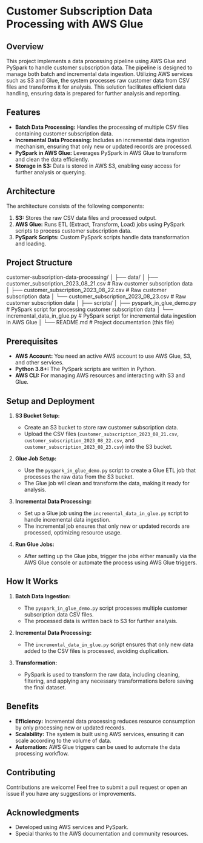 # Customer Subscription Data Processing with AWS Glue

## Overview

This project implements a data processing pipeline using AWS Glue and PySpark to handle customer subscription data. The pipeline is designed to manage both batch and incremental data ingestion. Utilizing AWS services such as S3 and Glue, the system processes raw customer data from CSV files and transforms it for analysis. This solution facilitates efficient data handling, ensuring data is prepared for further analysis and reporting.

## Features

- **Batch Data Processing:** Handles the processing of multiple CSV files containing customer subscription data.
- **Incremental Data Processing:** Includes an incremental data ingestion mechanism, ensuring that only new or updated records are processed.
- **PySpark in AWS Glue:** Leverages PySpark in AWS Glue to transform and clean the data efficiently.
- **Storage in S3:** Data is stored in AWS S3, enabling easy access for further analysis or querying.

## Architecture

The architecture consists of the following components:

1. **S3:** Stores the raw CSV data files and processed output.
2. **AWS Glue:** Runs ETL (Extract, Transform, Load) jobs using PySpark scripts to process customer subscription data.
3. **PySpark Scripts:** Custom PySpark scripts handle data transformation and loading.

## Project Structure
customer-subscription-data-processing/
│
├── data/
│   ├── customer_subscription_2023_08_21.csv        # Raw customer subscription data
│   ├── customer_subscription_2023_08_22.csv        # Raw customer subscription data
│   └── customer_subscription_2023_08_23.csv        # Raw customer subscription data
│
├── scripts/
│   ├── pyspark_in_glue_demo.py                     # PySpark script for processing customer subscription data
│   └── incremental_data_in_glue.py                 # PySpark script for incremental data ingestion in AWS Glue
│
└── README.md                                       # Project documentation (this file)

## Prerequisites

- **AWS Account:** You need an active AWS account to use AWS Glue, S3, and other services.
- **Python 3.8+:** The PySpark scripts are written in Python.
- **AWS CLI:** For managing AWS resources and interacting with S3 and Glue.

## Setup and Deployment

1. **S3 Bucket Setup:**
   - Create an S3 bucket to store raw customer subscription data.
   - Upload the CSV files (`customer_subscription_2023_08_21.csv`, `customer_subscription_2023_08_22.csv`, and `customer_subscription_2023_08_23.csv`) into the S3 bucket.

2. **Glue Job Setup:**
   - Use the `pyspark_in_glue_demo.py` script to create a Glue ETL job that processes the raw data from the S3 bucket.
   - The Glue job will clean and transform the data, making it ready for analysis.

3. **Incremental Data Processing:**
   - Set up a Glue job using the `incremental_data_in_glue.py` script to handle incremental data ingestion.
   - The incremental job ensures that only new or updated records are processed, optimizing resource usage.

4. **Run Glue Jobs:**
   - After setting up the Glue jobs, trigger the jobs either manually via the AWS Glue console or automate the process using AWS Glue triggers.

## How It Works

1. **Batch Data Ingestion:**
   - The `pyspark_in_glue_demo.py` script processes multiple customer subscription data CSV files.
   - The processed data is written back to S3 for further analysis.

2. **Incremental Data Processing:**
   - The `incremental_data_in_glue.py` script ensures that only new data added to the CSV files is processed, avoiding duplication.

3. **Transformation:**
   - PySpark is used to transform the raw data, including cleaning, filtering, and applying any necessary transformations before saving the final dataset.

## Benefits

- **Efficiency:** Incremental data processing reduces resource consumption by only processing new or updated records.
- **Scalability:** The system is built using AWS services, ensuring it can scale according to the volume of data.
- **Automation:** AWS Glue triggers can be used to automate the data processing workflow.

## Contributing

Contributions are welcome! Feel free to submit a pull request or open an issue if you have any suggestions or improvements.


## Acknowledgments

- Developed using AWS services and PySpark.
- Special thanks to the AWS documentation and community resources.
